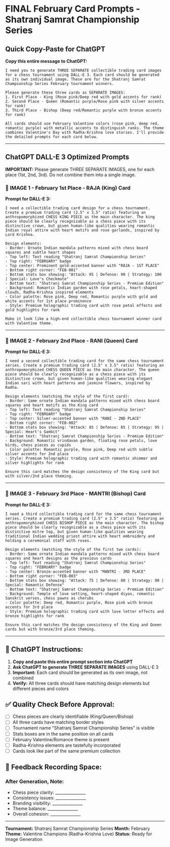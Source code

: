 # FINAL February Card Prompts - Shatranj Samrat Championship Series

## Quick Copy-Paste for ChatGPT

**Copy this entire message to ChatGPT:**

```
I need you to generate THREE SEPARATE collectible trading card images for a chess tournament using DALL-E 3. Each card should be generated as its own individual image. These are for the Shatranj Samrat Championship Series February tournament winners.

Please generate these three cards as SEPARATE IMAGES:
1. First Place - King (Rose pink/Deep red with gold accents for rank)
2. Second Place - Queen (Romantic purple/Rose pink with silver accents for rank)
3. Third Place - Bishop (Deep red/Romantic purple with bronze accents for rank)

All cards should use February Valentine colors (rose pink, deep red, romantic purple) with metallic accents to distinguish ranks. The theme combines Valentine's Day with Radha-Krishna love stories. I'll provide the detailed prompts for each card below.
```

---

## ChatGPT DALL-E 3 Optimized Prompts

**IMPORTANT:** Please generate THREE SEPARATE IMAGES, one for each place (1st, 2nd, 3rd). Do not combine them into a single image.

### 🥇 IMAGE 1 - February 1st Place - RAJA (King) Card

**Prompt for DALL-E 3:**
```
I need a collectible trading card design for a chess tournament. Create a premium trading card (2.5" x 3.5" ratio) featuring an anthropomorphized CHESS KING PIECE as the main character. The king piece should be clearly recognizable as a chess piece with its distinctive crown, but given human-like qualities wearing romantic Indian royal attire with heart motifs and rose garlands, inspired by Lord Krishna.

Design elements:
- Border: Ornate Indian mandala patterns mixed with chess board squares and subtle heart shapes
- Top left: Text reading "Shatranj Samrat Championship Series"
- Top right: "FEBRUARY" badge
- Top center: Prominent gold-accented banner with "RAJA - 1ST PLACE"
- Bottom right corner: "FEB-001"
- Bottom stats box showing: "Attack: 95 | Defense: 90 | Strategy: 100 | Special: Love's Checkmate"
- Bottom text: "Shatranj Samrat Championship Series - Premium Edition"
- Background: Romantic Indian garden with rose petals, heart-shaped clouds, Radha-Krishna inspired elements
- Color palette: Rose pink, Deep red, Romantic purple with gold and white accents for 1st place prominence
- Style: Premium holographic trading card with rose petal effects and gold highlights for rank

Make it look like a high-end collectible chess tournament winner card with Valentine theme.
```

---

### 🥈 IMAGE 2 - February 2nd Place - RANI (Queen) Card

**Prompt for DALL-E 3:**
```
I need a second collectible trading card for the same chess tournament series. Create a premium trading card (2.5" x 3.5" ratio) featuring an anthropomorphized CHESS QUEEN PIECE as the main character. The queen piece should be clearly recognizable as a chess piece with its distinctive crown, but given human-like qualities wearing elegant Indian sari with heart patterns and jasmine flowers, inspired by Radha.

Design elements (matching the style of the first card):
- Border: Same ornate Indian mandala patterns mixed with chess board squares and heart motifs as the King card
- Top left: Text reading "Shatranj Samrat Championship Series"
- Top right: "FEBRUARY" badge
- Top center: Silver-accented banner with "RANI - 2ND PLACE"
- Bottom right corner: "FEB-002"
- Bottom stats box showing: "Attack: 85 | Defense: 85 | Strategy: 95 | Special: Heart's Gambit"
- Bottom text: "Shatranj Samrat Championship Series - Premium Edition"
- Background: Romantic vrindavan garden, floating rose petals, love birds, chess pieces as cupids
- Color palette: Romantic purple, Rose pink, Deep red with subtle silver accents for 2nd place
- Style: Premium holographic trading card with romantic shimmer and silver highlights for rank

Ensure this card matches the design consistency of the King card but with silver/2nd place theming.
```

---

### 🥉 IMAGE 3 - February 3rd Place - MANTRI (Bishop) Card

**Prompt for DALL-E 3:**
```
I need a third collectible trading card for the same chess tournament series. Create a premium trading card (2.5" x 3.5" ratio) featuring an anthropomorphized CHESS BISHOP PIECE as the main character. The bishop piece should be clearly recognizable as a chess piece with its distinctive mitre top, but given human-like qualities wearing traditional Indian wedding priest attire with heart embroidery and holding a ceremonial staff with roses.

Design elements (matching the style of the first two cards):
- Border: Same ornate Indian mandala patterns mixed with chess board squares and heart designs as the previous cards
- Top left: Text reading "Shatranj Samrat Championship Series"
- Top right: "FEBRUARY" badge
- Top center: Bronze-accented banner with "MANTRI - 3RD PLACE"
- Bottom right corner: "FEB-003"
- Bottom stats box showing: "Attack: 75 | Defense: 80 | Strategy: 90 | Special: Romantic Defense"
- Bottom text: "Shatranj Samrat Championship Series - Premium Edition"
- Background: Temple of love setting, heart-shaped diyas, romantic Sanskrit verses, chess pawns as cherubs
- Color palette: Deep red, Romantic purple, Rose pink with bronze accents for 3rd place
- Style: Premium holographic trading card with love letter effects and bronze highlights for rank

Ensure this card matches the design consistency of the King and Queen cards but with bronze/3rd place theming.
```

---

## 🎨 ChatGPT Instructions:

1. **Copy and paste this entire prompt section into ChatGPT**
2. **Ask ChatGPT to generate THREE SEPARATE IMAGES** using DALL-E 3
3. **Important:** Each card should be generated as its own image, not combined
4. **Verify:** All three cards should have matching design elements but different pieces and colors

## ✅ Quality Check Before Approval:

- [ ] Chess pieces are clearly identifiable (King/Queen/Bishop)
- [ ] All three cards have matching border styles
- [ ] Tournament name "Shatranj Samrat Championship Series" is visible
- [ ] Stats boxes are in the same position on all cards
- [ ] February Valentine/Romance theme is present
- [ ] Radha-Krishna elements are tastefully incorporated
- [ ] Cards look like part of the same premium collection

## 📝 Feedback Recording Space:

### After Generation, Note:
- Chess piece clarity: _______________
- Consistency issues: _______________
- Branding visibility: _______________
- Theme balance: _______________
- Overall cohesion: _______________

---

**Tournament:** Shatranj Samrat Championship Series
**Month:** February
**Theme:** Valentine Champions (Radha-Krishna Love)
**Status:** Ready for Image Generation